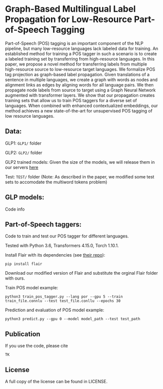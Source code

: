 Graph-Based Multilingual Label Propagation for Low-Resource Part-of-Speech Tagging
==============
Part-of-Speech (POS) tagging is an important component of the NLP pipeline, but many low-resource languages lack labeled data for training. An established method for training a POS tagger in such a scenario is to create a labeled training set by transferring from high-resource languages. In this paper, we propose a novel method for transferring labels from multiple high-resource source to low-resource target languages. We formalize POS tag projection as graph-based label propagation. Given translations of a sentence in multiple languages, we create a graph with words as nodes and alignment links as edges by aligning words for all language pairs. We then propagate node labels from source to target using a Graph Neural Network augmented with transformer layers. We show that our propagation creates training sets that allow us to train POS taggers for a diverse set of languages. When combined with enhanced contextualized embeddings, our method achieves a new state-of-the-art for unsupervised POS tagging of low resource languages.

Data:
--------

GLP1: `GLP1/` folder

GLP2: `GLP2/` folder

GLP2 trained models: Given the size of the models, we will release them in our servers [here](http://cistern.cis.lmu.de/glp_pos/) 

Test: `TEST/` folder (Note: As described in the paper, we modified some test sets to accomodate the multiword tokens problem)

GLP models:
--------

Code info

Part-of-Speech taggers:
--------

Code to train and test our POS tagger for different languages.

Tested with Python 3.6, Transformers 4.15.0, Torch 1.10.1.

Install Flair with its dependencies (see [their repo](https://github.com/flairNLP/flair)):

`pip install flair`

Download our modified version of Flair and substitute the orginal Flair folder with ours.


Train POS model example:

`python3 train_pos_tagger.py --lang por --gpu 5 --train train_file.connlu --test test_file.conllu --epochs 30`

Prediction and evaluation of POS model example:

`python3 predict.py --gpu 0 --model model_path --test test_path`


Publication
--------

If you use the code, please cite 

```
TK
``` 

License
-------

A full copy of the license can be found in LICENSE.